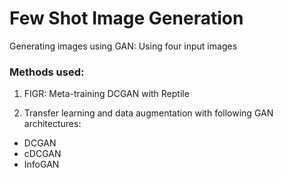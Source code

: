 # Few Shot Image Generation

Generating images using GAN: Using four input images

### Methods used:

1) FIGR: Meta-training DCGAN with Reptile

2) Transfer learning and data augmentation with following GAN architectures:

- DCGAN
- cDCGAN
- InfoGAN




